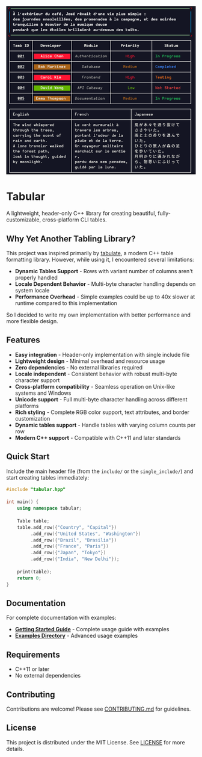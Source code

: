 <div align="center">
  <img src="img/examples.png"/>
</div>

# Tabular
A lightweight, header-only C++ library for creating beautiful, fully-customizable, cross-platform CLI tables.

## Why Yet Another Tabling Library?
This project was inspired primarily by [tabulate](https://github.com/p-ranav/tabulate), a modern C++ table formatting library. However, while using it, I encountered several limitations:

- **Dynamic Tables Support** - Rows with variant number of columns aren't properly handled
- **Locale Dependent Behavior** - Multi-byte character handling depends on system locale
- **Performance Overhead** - Simple examples could be up to 40x slower at runtime compared to this implementation

So I decided to write my own implementation with better performance and more flexible design.

## Features
- **Easy integration** - Header-only implementation with single include file
- **Lightweight design** - Minimal overhead and resource usage
- **Zero dependencies** - No external libraries required
- **Locale independent** - Consistent behavior with robust multi-byte character support
- **Cross-platform compatibility** - Seamless operation on Unix-like systems and Windows
- **Unicode support** - Full multi-byte character handling across different platforms
- **Rich styling** - Complete RGB color support, text attributes, and border customization
- **Dynamic tables support** - Handle tables with varying column counts per row
- **Modern C++ support** - Compatible with C++11 and later standards

## Quick Start
Include the main header file (from the `include/` or the `single_include/`) and start creating tables immediately:

```cpp
#include "tabular.hpp"

int main() {
    using namespace tabular;
    
    Table table;
    table.add_row({"Country", "Capital"})
         .add_row({"United States", "Washington"})
         .add_row({"Brazil", "Brasilia"})
         .add_row({"France", "Paris"})
         .add_row({"Japan", "Tokyo"})
         .add_row({"India", "New Delhi"});
    
    print(table);
    return 0;
}
```

## Documentation
For complete documentation with examples:
- **[Getting Started Guide](./docs/getting-started.md)** - Complete usage guide with examples
- **[Examples Directory](./examples/source/)** - Advanced usage examples

## Requirements
- C++11 or later
- No external dependencies

## Contributing
Contributions are welcome! Please see [CONTRIBUTING.md](./CONTRIBUTING.md) for guidelines.

## License
This project is distributed under the MIT License. See [LICENSE](./LICENSE) for more details.
